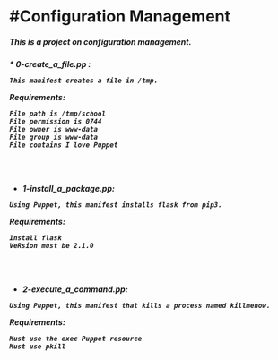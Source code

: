 #Configuration Management
===
<h5>This is a project on configuration management.<h5>
* 0-create_a_file.pp :

```
This manifest creates a file in /tmp.
```
Requirements:
```
File path is /tmp/school
File permission is 0744
File owner is www-data
File group is www-data
File contains I love Puppet
```

<br>
<br>

* 1-install_a_package.pp:
```
Using Puppet, this manifest installs flask from pip3.
```
Requirements:
```
Install flask
VeRsion must be 2.1.0
```
<br>
<br>

* 2-execute_a_command.pp:
```
Using Puppet, this manifest that kills a process named killmenow.
```
Requirements:
```
Must use the exec Puppet resource
Must use pkill
```

<br>